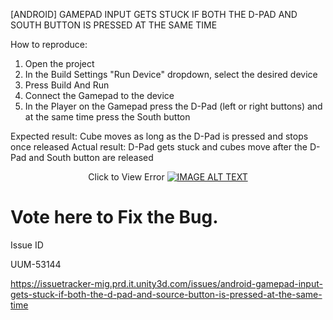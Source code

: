 [ANDROID] GAMEPAD INPUT GETS STUCK IF BOTH THE D-PAD AND SOUTH BUTTON IS PRESSED AT THE SAME TIME

How to reproduce:
1. Open the project
2. In the Build Settings "Run Device" dropdown, select the desired device
3. Press Build And Run
4. Connect the Gamepad to the device
5. In the Player on the Gamepad press the D-Pad (left or right buttons) and at the same time press the South button

Expected result: Cube moves as long as the D-Pad is pressed and stops once released
Actual result: D-Pad gets stuck and cubes move after the D-Pad and South button are released

<div align="center">
  Click to View Error
  <a href="https://www.youtube.com/watch?v=AaLmsqJVI-c"><img src="https://img.youtube.com/vi/AaLmsqJVI-c/0.jpg" alt="IMAGE ALT TEXT"></a>
</div>

# Vote here to Fix the Bug.

Issue ID

UUM-53144

https://issuetracker-mig.prd.it.unity3d.com/issues/android-gamepad-input-gets-stuck-if-both-the-d-pad-and-source-button-is-pressed-at-the-same-time
